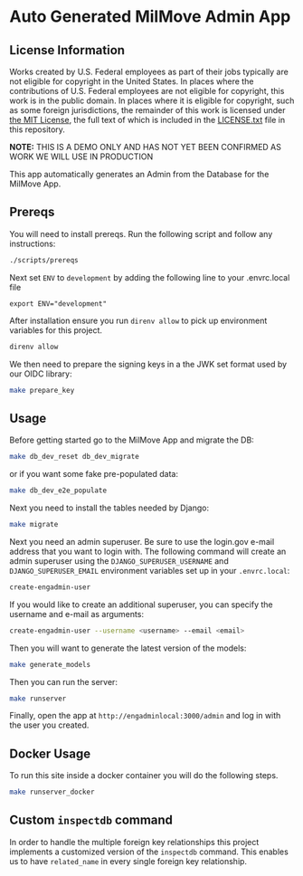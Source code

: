 # Auto Generated MilMove Admin App

## License Information

Works created by U.S. Federal employees as part of their jobs typically are not eligible for copyright in the United
States. In places where the contributions of U.S. Federal employees are not eligible for copyright, this work is in
the public domain. In places where it is eligible for copyright, such as some foreign jurisdictions, the remainder of
this work is licensed under [the MIT License](https://opensource.org/licenses/MIT), the full text of which is included
in the [LICENSE.txt](./LICENSE.txt) file in this repository.

**NOTE:** THIS IS A DEMO ONLY AND HAS NOT YET BEEN CONFIRMED AS WORK WE WILL USE IN PRODUCTION

This app automatically generates an Admin from the Database for the MilMove App.

## Prereqs

You will need to install prereqs. Run the following script and follow any instructions:

```sh
./scripts/prereqs
```

Next set ```ENV``` to `development` by adding the following line to your .envrc.local file

``` text
export ENV="development"
```

After installation ensure you run `direnv allow` to pick up environment variables for this project.

```sh
direnv allow
```

We then need to prepare the signing keys in a the JWK set format used by our OIDC library:

```sh
make prepare_key
```

## Usage

Before getting started go to the MilMove App and migrate the DB:

```sh
make db_dev_reset db_dev_migrate
```

or if you want some fake pre-populated data:

```sh
make db_dev_e2e_populate
```

Next you need to install the tables needed by Django:

```sh
make migrate
```

Next you need an admin superuser. Be sure to use the login.gov e-mail address
that you want to login with. The following command will create an admin superuser using the
`DJANGO_SUPERUSER_USERNAME` and `DJANGO_SUPERUSER_EMAIL` environment variables set up in
your `.envrc.local`:

```sh
create-engadmin-user
```

If you would like to create an additional superuser, you can specify the username and e-mail
as arguments:

```sh
create-engadmin-user --username <username> --email <email>
```

Then you will want to generate the latest version of the models:

```sh
make generate_models
```

Then you can run the server:

```sh
make runserver
```

Finally, open the app at `http://engadminlocal:3000/admin` and log in with the user you created.

## Docker Usage

To run this site inside a docker container you will do the following steps.

```sh
make runserver_docker
```

## Custom `inspectdb` command

In order to handle the multiple foreign key relationships this project implements a customized version of the
`inspectdb` command. This enables us to have `related_name` in every single foreign key relationship.
